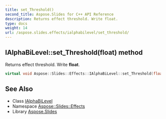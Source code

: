 ```yaml
---
title: set_Threshold()
second_title: Aspose.Slides for C++ API Reference
description: Returns effect threshold. Write float.
type: docs
weight: 14
url: /aspose.slides.effects/ialphabilevel/set_threshold/
---
```

## IAlphaBiLevel::set_Threshold(float) method


Returns effect threshold. Write **float**.

```cpp
virtual void Aspose::Slides::Effects::IAlphaBiLevel::set_Threshold(float value)=0
```

## See Also

* Class [IAlphaBiLevel](../)
* Namespace [Aspose::Slides::Effects](../../)
* Library [Aspose.Slides](../../../)